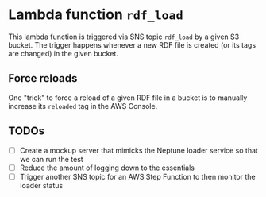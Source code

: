 # Lambda function `rdf_load`

This lambda function is triggered via SNS topic `rdf_load` by a given S3 bucket.
The trigger happens whenever a new RDF file is created (or its tags are changed) in the
given bucket.

## Force reloads

One "trick" to force a reload of a given RDF file in a bucket is to manually increase
its `reloaded` tag in the AWS Console.

## TODOs

- [ ] Create a mockup server that mimicks the Neptune loader service so that we can run the test
- [ ] Reduce the amount of logging down to the essentials
- [ ] Trigger another SNS topic for an AWS Step Function to then monitor the loader status